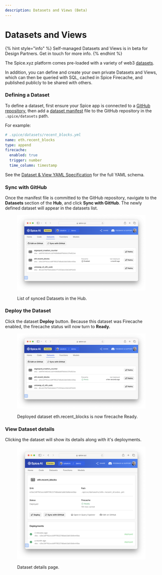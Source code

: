 ```yaml
---
description: Datasets and Views (Beta)
---
```


# Datasets and Views

{% hint style="info" %}
Self-managed Datasets and Views is in beta for Design Partners. Get in touch for more info.
{% endhint %}

The Spice.xyz platform comes pre-loaded with a variety of web3 [datasets](../../getting-started/datasets.md).

In addition, you can define and create your own private Datasets and Views, which can then be queried with SQL, cached in Spice Firecache, and published publicly to be shared with others.

### Defining a Dataset

To define a dataset, first ensure your Spice app is connected to a [GitHub repository](connect-github-repository.md), then add a [dataset manifest](../../reference/specifications/dataset-and-view-yaml-specification/) file to the GitHub repository in the `.spice/datasets` path.

For example:

```yaml
# .spice/datasets/recent_blocks.yml
name: eth.recent_blocks
type: append
firecache:
  enabled: true
  trigger: number
  time_column: timestamp
```

See the [Dataset & View YAML Specification](../../reference/specifications/spice-functions-yaml-specification/) for the full YAML schema.

### Sync with GitHub

Once the manifest file is committed to the GitHub repository, navigate to the **Datasets** section of the **Hub**, and click **Sync with GitHub**. The newly defined dataset will appear in the datasets list.

<figure><img src="../../.gitbook/assets/image (2) (2).png" alt=""><figcaption><p>List of synced Datasets in the Hub.</p></figcaption></figure>

### Deploy the Dataset

Click the dataset **Deploy** button. Because this dataset was Firecache enabled, the firecache status will now turn to **Ready.**

<figure><img src="../../.gitbook/assets/image (1) (2) (1).png" alt=""><figcaption><p>Deployed dataset eth.recent_blocks is now firecache Ready.</p></figcaption></figure>

### View Dataset details

Clicking the dataset will show its details along with it's deployments.

<figure><img src="../../.gitbook/assets/image (1) (3).png" alt=""><figcaption><p>Dataset details page.</p></figcaption></figure>

